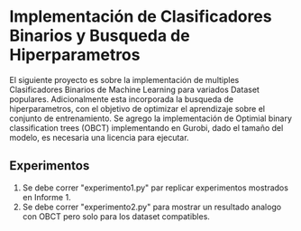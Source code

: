 # Implementación de Clasificadores Binarios y Busqueda de Hiperparametros

El siguiente proyecto es sobre la implementación de multiples Clasificadores Binarios de Machine Learning para variados Dataset populares.
Adicionalmente esta incorporada la busqueda de hiperparametros, con el objetivo de optimizar el aprendizaje sobre el conjunto de entrenamiento.
Se agrego la implementación de Optimial binary classification trees (OBCT) implementando en Gurobi, dado el tamaño del modelo, es necesaria una licencia para ejecutar.

## Experimentos

1. Se debe correr "experimento1.py" par replicar experimentos mostrados en Informe 1.
2. Se debe correr "experimento2.py" para mostrar un resultado analogo con OBCT pero solo para los dataset compatibles.
